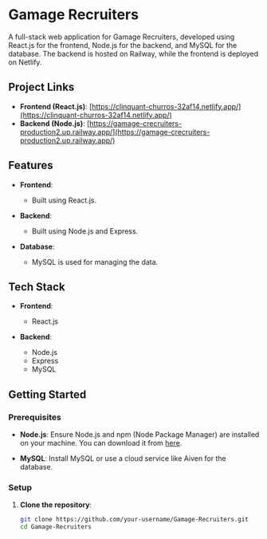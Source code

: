 # Gamage Recruiters

A full-stack web application for Gamage Recruiters, developed using React.js for the frontend, Node.js for the backend, and MySQL for the database. The backend is hosted on Railway, while the frontend is deployed on Netlify.

## Project Links

- **Frontend (React.js)**: [https://clinquant-churros-32af14.netlify.app/](https://clinquant-churros-32af14.netlify.app/)
- **Backend (Node.js)**: [https://gamage-crecruiters-production2.up.railway.app/](https://gamage-crecruiters-production2.up.railway.app/)

## Features

- **Frontend**:
  - Built using React.js.
  
- **Backend**:
  - Built using Node.js and Express.
  

- **Database**:
  - MySQL is used for managing the data.
 

## Tech Stack

- **Frontend**:
  - React.js
  
  
  
- **Backend**:
  - Node.js
  - Express
  - MySQL
  

## Getting Started

### Prerequisites

- **Node.js**: Ensure Node.js and npm (Node Package Manager) are installed on your machine. You can download it from [here](https://nodejs.org/).

- **MySQL**: Install MySQL or use a cloud service like Aiven for the database.

### Setup

1. **Clone the repository**:
   ```bash
   git clone https://github.com/your-username/Gamage-Recruiters.git
   cd Gamage-Recruiters
